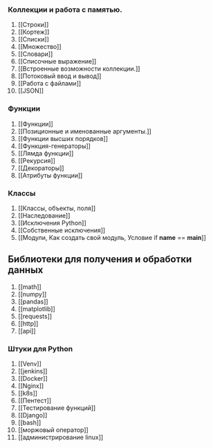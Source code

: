 ### Коллекции и работа с памятью.
1. [[Строки]]
2. [[Кортеж]]
3. [[Списки]]
4. [[Множество]]
5. [[Словари]]
6. [[Списочные выражение]]
7. [[Встроенные возможности коллекции.]]
8. [[Потоковый ввод и вывод]]
9. [[Работа с файлами]]
10. [[JSON]]
### Функции
1. [[Функции]]
2. [[Позиционные и именованные аргументы.]]
3. [[Функции высших порядков]]
4. [[Функция-генераторы]]
5. [[Лямда функции]]
6. [[Рекурсия]]
7. [[Декораторы]]
8. [[Атрибуты функции]]
### **Классы**
1. [[Классы, объекты, поля]]
2. [[Наследование]]
3. [[Исключения Python]]
4. [[Собственные исключения]]
5. [[Модули, Как создать свой модуль, Условие if __name__ == __main__]]
## Библиотеки для получения и обработки данных
1. [[math]]
2. [[numpy]]
3. [[pandas]]
4. [[matplotlib]]
5. [[requests]]
6. [[http]]
7. [[api]]
### Штуки для Python
1. [[Venv]]
2. [[jenkins]]
3. [[Docker]]
4. [[Nginx]]
5. [[k8s]]
6. [[Пентест]]
7. [[Тестирование функций]]
8. [[Django]]
9. [[bash]]
10. [[моржовый оператор]]
11. [[администрирование linux]]